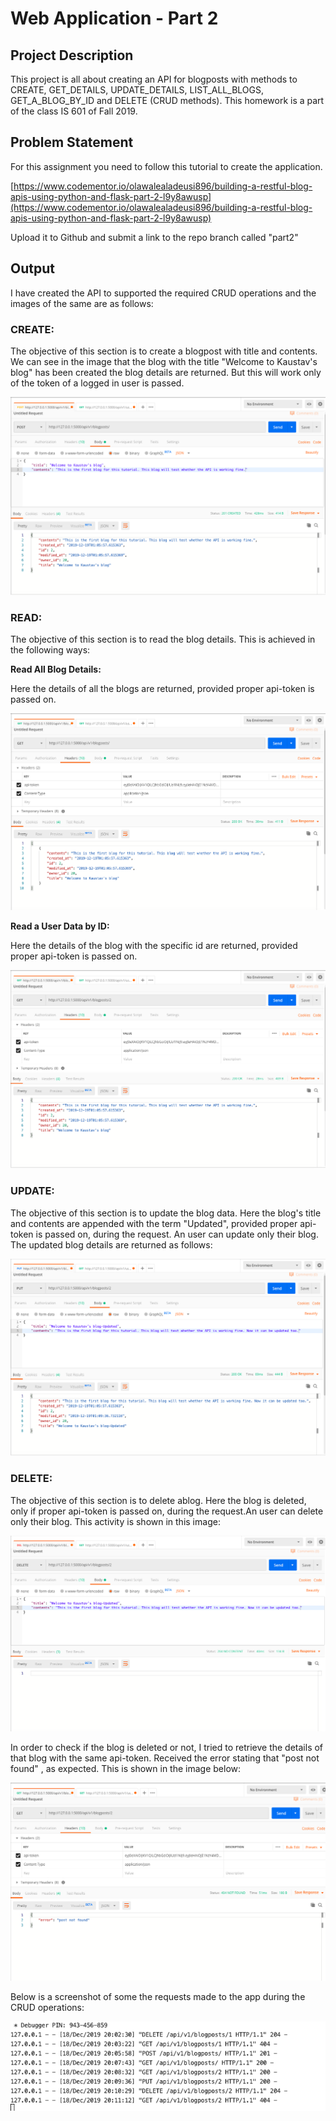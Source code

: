 # Web Application - Part 2

## Project Description

This project is all about creating an API for blogposts with methods to CREATE, GET_DETAILS, UPDATE_DETAILS, LIST_ALL_BLOGS, GET_A_BLOG_BY_ID and DELETE (CRUD methods). This homework is a part of the class IS 601 of Fall 2019.

## Problem Statement
For this assignment you need to follow this tutorial to create the application.

[https://www.codementor.io/olawalealadeusi896/building-a-restful-blog-apis-using-python-and-flask-part-2-l9y8awusp](https://www.codementor.io/olawalealadeusi896/building-a-restful-blog-apis-using-python-and-flask-part-2-l9y8awusp) 

Upload it to Github and submit a link to the repo branch called "part2"

## Output
I have created the API to supported the required CRUD operations and the images of the same are as follows:

### CREATE:

The objective of this section is to create a blogpost with title and contents. We can see in the image that the blog with the title "Welcome to Kaustav's blog" has been created the blog details are returned. But this will work only of the token of a logged in user is passed.

![Blogpost_Successful](/blog_api/images/part2/Kaustav_Set/1.Blogpost_Successful.png)

### READ:

The objective of this section is to read the blog details. This is achieved in the following ways:

**Read All Blog Details:**

Here the details of all the blogs are returned, provided proper api-token is passed on.

![Retrieve_All_Posts](/blog_api/images/part2/Kaustav_Set/2.Retrieve_All_Posts.png)

**Read a User Data by ID:**

Here the details of the blog with the specific id are returned, provided proper api-token is passed on.

![Retrieve_Post_By_Id](/blog_api/images/part2/Kaustav_Set/3.Retrieve_Post_By_Id.png)

### UPDATE:

The objective of this section is to update the blog data.
Here the blog's title and contents are appended with the term "Updated", provided proper api-token is passed on, during the request. An user can update only their blog. The updated blog details are returned as follows:

![Update_Post](/blog_api/images/part2/Kaustav_Set/4.Update_Post.png)

### DELETE:

The objective of this section is to delete ablog.
Here the blog is deleted, only if proper api-token is passed on, during the request.An user can delete only their blog. This activity is shown in this image:

![Post_Delete_Successful1](/blog_api/images/part2/Kaustav_Set/5.Post_Delete_Successful1.png)

In order to check if the blog is deleted or not, I tried to retrieve the details of that blog with the same api-token. Received the error stating that "post not found" , as expected. This is shown in the image below:

![Post_Delete_Successful2](/blog_api/images/part2/Kaustav_Set/6.Post_Delete_Successful2.png)


Below is a screenshot of some the requests made to the app during the CRUD operations:


![All_Requests](/blog_api/images/part2/Kaustav_Set/7.All_Requests.png)



